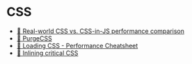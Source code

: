 # CSS

- [📝 Real-world CSS vs. CSS-in-JS performance comparison](https://pustelto.com/blog/css-vs-css-in-js-perf/)
- [📝 PurgeCSS](https://purgecss.com)
- [📝 Loading CSS - Performance Cheatsheet](https://imkev.dev/loading-css)
- [📝 Inlining critical CSS](https://imkev.dev/inlining-critical-css)
